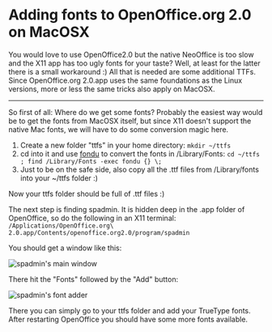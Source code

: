 # Adding fonts to OpenOffice.org 2.0 on MacOSX

You would love to use OpenOffice2.0 but the native NeoOffice is too slow and the X11 app has too ugly fonts for your taste? Well, at least for the latter there is a small workaround :) All that is needed are some additional TTFs. Since OpenOffice.org 2.0.app uses the same foundations as the Linux versions, more or less the same tricks also apply on MacOSX.



-------------------------------



So first of all: Where do we get some fonts? Probably the easiest way would be to get the fonts from MacOSX itself, but since X11 doesn't support the native Mac fonts, we will have to do some conversion magic here.

1. Create a new folder "ttfs" in your home directory: `mkdir ~/ttfs`
2. cd into it and use [fondu](http://fondu.sourceforge.net) to convert the fonts in /Library/Fonts: `cd ~/ttfs ; find /Library/Fonts -exec fondu {} \;`
3. Just to be on the safe side, also copy all the .ttf files from /Library/fonts into your ~/ttfs folder :)

Now your ttfs folder should be full of .ttf files :)

The next step is finding spadmin. It is hidden deep in the .app folder of OpenOffice, so do the following in an X11 terminal: ` /Applications/OpenOffice.org\ 2.0.app/Contents/openoffice.org2.0/program/spadmin`

You should get a window like this:

<img src="http://zerokspot.com/uploads/ooo.fonts.spadmin.1.png" alt="spadmin's main window"/>

There hit the "Fonts" followed by the "Add" button:

<img src="http://zerokspot.com/uploads/ooo.fonts.spadmin.2.png" alt="spadmin's font adder"/>

There you can simply go to your ttfs folder and add your TrueType fonts. After restarting OpenOffice you should have some more fonts available.